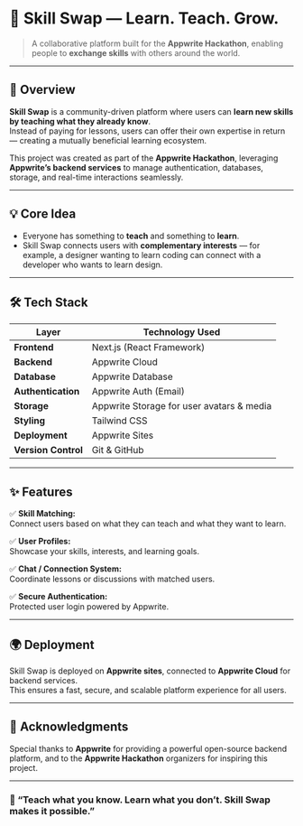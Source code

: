 # 🧠 Skill Swap — Learn. Teach. Grow.

> A collaborative platform built for the **Appwrite Hackathon**, enabling people to **exchange skills** with others around the world.

---

## 🚀 Overview

**Skill Swap** is a community-driven platform where users can **learn new skills by teaching what they already know**.  
Instead of paying for lessons, users can offer their own expertise in return — creating a mutually beneficial learning ecosystem.

This project was created as part of the **Appwrite Hackathon**, leveraging **Appwrite’s backend services** to manage authentication, databases, storage, and real-time interactions seamlessly.

---

## 💡 Core Idea

- Everyone has something to **teach** and something to **learn**.
- Skill Swap connects users with **complementary interests** — for example, a designer wanting to learn coding can connect with a developer who wants to learn design.

---

## 🛠️ Tech Stack

| Layer | Technology Used                           |
|-------|-------------------------------------------|
| **Frontend** | Next.js (React Framework)                 |
| **Backend** | Appwrite Cloud                            |
| **Database** | Appwrite Database                         |
| **Authentication** | Appwrite Auth (Email)                     |
| **Storage** | Appwrite Storage for user avatars & media |
| **Styling** | Tailwind CSS                              |
| **Deployment** | Appwrite Sites                                |
| **Version Control** | Git & GitHub                              |

---

## ✨ Features

✅ **Skill Matching:**  
Connect users based on what they can teach and what they want to learn.

✅ **User Profiles:**  
Showcase your skills, interests, and learning goals.

✅ **Chat / Connection System:**  
Coordinate lessons or discussions with matched users.

✅ **Secure Authentication:**  
Protected user login powered by Appwrite.

---

## 🌍 Deployment

Skill Swap is deployed on **Appwrite sites**, connected to **Appwrite Cloud** for backend services.  
This ensures a fast, secure, and scalable platform experience for all users.

---

## 💖 Acknowledgments

Special thanks to **Appwrite** for providing a powerful open-source backend platform, and to the **Appwrite Hackathon** organizers for inspiring this project.

---

### 🌟 “Teach what you know. Learn what you don’t. Skill Swap makes it possible.”

